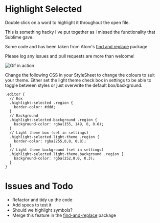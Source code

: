 # Highlight Selected

Double click on a word to highlight it throughout the open file.

This is something hacky I've put together as I missed the functionality that
Sublime gave.

Some code and has been taken from Atom's
  [find and replace](https://github.com/atom/find-and-replace) package

Please log any issues and pull requests are more than welcome!

![Gif in action](http://i.imgur.com/C5FnzzQ.gif)

Change the following CSS in your StyleSheet to change the colours to suit your
theme. Either set the light theme check box in settings to be able to toggle
between styles or just overwrite the default box/background.

```less
.editor {
  // Box
  .highlight-selected .region {
    border-color: #ddd;
  }
  // Background
  .highlight-selected.background .region {
    background-color: rgba(155, 149, 0, 0.6);
  }
  // Light theme box (set in settings)
  .highlight-selected.light-theme .region {
    border-color: rgba(255,0,0, 0.8);
  }
  // Light theme background (set in settings)
  .highlight-selected.light-theme.background .region {
    background-color: rgba(252,0,0, 0.3);
  }
}
```


# Issues and Todo

- Refactor and tidy up the code
- Add specs to test it
- Should we highlight symbols?
- Merge this feature in the
[ find-and-replace](https://github.com/atom/find-and-replace) package

